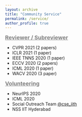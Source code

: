 ```yaml
---
layout: archive
title: "Community Service"
permalink: /service/
author_profile: true
---
```

<span style="color:gray"><b><font size=4> <u>Reviewer / Subreviewer</u></font></b></span> <br/> 
- CVPR 2021 (2 papers)
- ICLR 2021 (1 paper)
- IEEE TNNS 2020 (1 paper)
- ECCV 2020 (2 papers)
- ICML 2020 (1 paper)
- WACV 2020 (3 paper)

<span style="color:gray"><b><font size=4> <u>Volunteering</u></font></b></span> <br/> 
- NeurIPS 2020
- ICML 2020 
- Social Outreach Team [@cse_iith](https://twitter.com/cse_iith)
- NSS IIT Hyderabad 